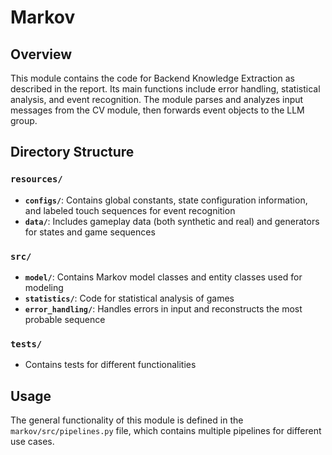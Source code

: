 # Markov

## Overview

This module contains the code for Backend Knowledge Extraction as described in the report. Its main functions include error handling, statistical analysis, and event recognition. The module parses and analyzes input messages from the CV module, then forwards event objects to the LLM group.

## Directory Structure

### `resources/`
- **`configs/`**: Contains global constants, state configuration information, and labeled touch sequences for event recognition
- **`data/`**: Includes gameplay data (both synthetic and real) and generators for states and game sequences

### `src/`
- **`model/`**: Contains Markov model classes and entity classes used for modeling
- **`statistics/`**: Code for statistical analysis of games
- **`error_handling/`**: Handles errors in input and reconstructs the most probable sequence

### `tests/`
- Contains tests for different functionalities

## Usage

The general functionality of this module is defined in the `markov/src/pipelines.py` file, which contains multiple pipelines for different use cases.